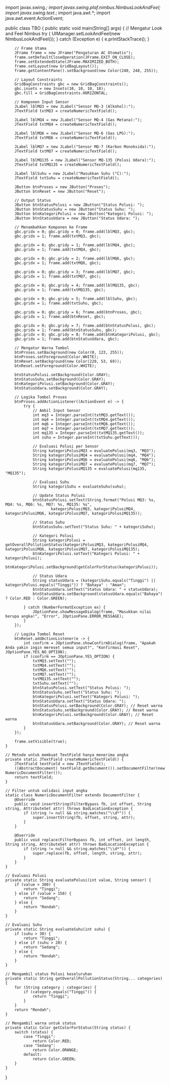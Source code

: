 import javax.swing.*;
import javax.swing.plaf.nimbus.NimbusLookAndFeel;
import javax.swing.text.*;
import java.awt.*;
import java.awt.event.ActionEvent;

public class TBO {
    public static void main(String[] args) {
        // Mengatur Look and Feel Nimbus
        try {
            UIManager.setLookAndFeel(new NimbusLookAndFeel());
        } catch (Exception e) {
            e.printStackTrace();
        }

        // Frame Utama
        JFrame frame = new JFrame("Pengaturan AC Otomatis");
        frame.setDefaultCloseOperation(JFrame.EXIT_ON_CLOSE);
        frame.setExtendedState(JFrame.MAXIMIZED_BOTH);
        frame.setLayout(new GridBagLayout());
        frame.getContentPane().setBackground(new Color(240, 248, 255));

        // Layout Constraints
        GridBagConstraints gbc = new GridBagConstraints();
        gbc.insets = new Insets(10, 10, 10, 10);
        gbc.fill = GridBagConstraints.HORIZONTAL;

        // Komponen Input Sensor
        JLabel lblMQ3 = new JLabel("Sensor MQ-3 (Alkohol):");
        JTextField txtMQ3 = createNumericTextField();

        JLabel lblMQ4 = new JLabel("Sensor MQ-4 (Gas Metana):");
        JTextField txtMQ4 = createNumericTextField();

        JLabel lblMQ6 = new JLabel("Sensor MQ-6 (Gas LPG):");
        JTextField txtMQ6 = createNumericTextField();

        JLabel lblMQ7 = new JLabel("Sensor MQ-7 (Karbon Monoksida):");
        JTextField txtMQ7 = createNumericTextField();

        JLabel lblMQ135 = new JLabel("Sensor MQ-135 (Polusi Udara):");
        JTextField txtMQ135 = createNumericTextField();

        JLabel lblSuhu = new JLabel("Masukkan Suhu (°C):");
        JTextField txtSuhu = createNumericTextField();

        JButton btnProses = new JButton("Proses");
        JButton btnReset = new JButton("Reset");

        // Output Status
        JButton btnStatusPolusi = new JButton("Status Polusi: ");
        JButton btnStatusSuhu = new JButton("Status Suhu: ");
        JButton btnKategoriPolusi = new JButton("Kategori Polusi: ");
        JButton btnStatusUdara = new JButton("Status Udara: ");

        // Menambahkan Komponen ke Frame
        gbc.gridx = 0; gbc.gridy = 0; frame.add(lblMQ3, gbc);
        gbc.gridx = 1; frame.add(txtMQ3, gbc);

        gbc.gridx = 0; gbc.gridy = 1; frame.add(lblMQ4, gbc);
        gbc.gridx = 1; frame.add(txtMQ4, gbc);

        gbc.gridx = 0; gbc.gridy = 2; frame.add(lblMQ6, gbc);
        gbc.gridx = 1; frame.add(txtMQ6, gbc);

        gbc.gridx = 0; gbc.gridy = 3; frame.add(lblMQ7, gbc);
        gbc.gridx = 1; frame.add(txtMQ7, gbc);

        gbc.gridx = 0; gbc.gridy = 4; frame.add(lblMQ135, gbc);
        gbc.gridx = 1; frame.add(txtMQ135, gbc);

        gbc.gridx = 0; gbc.gridy = 5; frame.add(lblSuhu, gbc);
        gbc.gridx = 1; frame.add(txtSuhu, gbc);

        gbc.gridx = 0; gbc.gridy = 6; frame.add(btnProses, gbc);
        gbc.gridx = 1; frame.add(btnReset, gbc);

        gbc.gridx = 0; gbc.gridy = 7; frame.add(btnStatusPolusi, gbc);
        gbc.gridx = 1; frame.add(btnStatusSuhu, gbc);
        gbc.gridx = 0; gbc.gridy = 8; frame.add(btnKategoriPolusi, gbc);
        gbc.gridx = 1; frame.add(btnStatusUdara, gbc);

        // Mengatur Warna Tombol
        btnProses.setBackground(new Color(0, 123, 255));
        btnProses.setForeground(Color.WHITE);
        btnReset.setBackground(new Color(220, 53, 69));
        btnReset.setForeground(Color.WHITE);

        btnStatusPolusi.setBackground(Color.GRAY);
        btnStatusSuhu.setBackground(Color.GRAY);
        btnKategoriPolusi.setBackground(Color.GRAY);
        btnStatusUdara.setBackground(Color.GRAY);

        // Logika Tombol Proses
        btnProses.addActionListener((ActionEvent e) -> {
            try {
                // Ambil Input Sensor
                int mq3 = Integer.parseInt(txtMQ3.getText());
                int mq4 = Integer.parseInt(txtMQ4.getText());
                int mq6 = Integer.parseInt(txtMQ6.getText());
                int mq7 = Integer.parseInt(txtMQ7.getText());
                int mq135 = Integer.parseInt(txtMQ135.getText());
                int suhu = Integer.parseInt(txtSuhu.getText());

                // Evaluasi Polusi per Sensor
                String kategoriPolusiMQ3 = evaluatePolusi(mq3, "MQ3");
                String kategoriPolusiMQ4 = evaluatePolusi(mq4, "MQ4");
                String kategoriPolusiMQ6 = evaluatePolusi(mq6, "MQ6");
                String kategoriPolusiMQ7 = evaluatePolusi(mq7, "MQ7");
                String kategoriPolusiMQ135 = evaluatePolusi(mq135, "MQ135");

                // Evaluasi Suhu
                String kategoriSuhu = evaluateSuhu(suhu);

                // Update Status Polusi
                btnStatusPolusi.setText(String.format("Polusi MQ3: %s, MQ4: %s, MQ6: %s, MQ7: %s, MQ135: %s",
                        kategoriPolusiMQ3, kategoriPolusiMQ4, kategoriPolusiMQ6, kategoriPolusiMQ7, kategoriPolusiMQ135));

                // Status Suhu
                btnStatusSuhu.setText("Status Suhu: " + kategoriSuhu);

                // Kategori Polusi
                String kategoriPolusi = getOverallPollutionStatus(kategoriPolusiMQ3, kategoriPolusiMQ4, kategoriPolusiMQ6, kategoriPolusiMQ7, kategoriPolusiMQ135);
                btnKategoriPolusi.setText("Kategori Polusi: " + kategoriPolusi);
                btnKategoriPolusi.setBackground(getColorForStatus(kategoriPolusi));

                // Status Udara
                String statusUdara = (kategoriSuhu.equals("Tinggi") || kategoriPolusi.equals("Tinggi")) ? "Bahaya" : "Aman";
                btnStatusUdara.setText("Status Udara: " + statusUdara);
                btnStatusUdara.setBackground(statusUdara.equals("Bahaya") ? Color.RED : Color.GREEN);

            } catch (NumberFormatException ex) {
                JOptionPane.showMessageDialog(frame, "Masukkan nilai berupa angka!", "Error", JOptionPane.ERROR_MESSAGE);
            }
        });

        // Logika Tombol Reset
        btnReset.addActionListener(e -> {
            int confirm = JOptionPane.showConfirmDialog(frame, "Apakah Anda yakin ingin mereset semua input?", "Konfirmasi Reset", JOptionPane.YES_NO_OPTION);
            if (confirm == JOptionPane.YES_OPTION) {
                txtMQ3.setText("");
                txtMQ4.setText("");
                txtMQ6.setText("");
                txtMQ7.setText("");
                txtMQ135.setText("");
                txtSuhu.setText("");
                btnStatusPolusi.setText("Status Polusi: ");
                btnStatusSuhu.setText("Status Suhu: ");
                btnKategoriPolusi.setText("Kategori Polusi: ");
                btnStatusUdara.setText("Status Udara: ");
                btnStatusPolusi.setBackground(Color.GRAY); // Reset warna
                btnStatusSuhu.setBackground(Color.GRAY); // Reset warna
                btnKategoriPolusi.setBackground(Color.GRAY); // Reset warna
                btnStatusUdara.setBackground(Color.GRAY); // Reset warna
            }
        });

        frame.setVisible(true);
    }

    // Metode untuk membuat TextField hanya menerima angka
    private static JTextField createNumericTextField() {
        JTextField textField = new JTextField();
        ((AbstractDocument) textField.getDocument()).setDocumentFilter(new NumericDocumentFilter());
        return textField;
    }

    // Filter untuk validasi input angka
    static class NumericDocumentFilter extends DocumentFilter {
        @Override
        public void insertString(FilterBypass fb, int offset, String string, AttributeSet attr) throws BadLocationException {
            if (string != null && string.matches("\\d*")) {
                super.insertString(fb, offset, string, attr);
            }
        }

        @Override
        public void replace(FilterBypass fb, int offset, int length, String string, AttributeSet attr) throws BadLocationException {
            if (string != null && string.matches("\\d*")) {
                super.replace(fb, offset, length, string, attr);
            }
        }
    }

    // Evaluasi Polusi
    private static String evaluatePolusi(int value, String sensor) {
        if (value > 300) {
            return "Tinggi";
        } else if (value > 150) {
            return "Sedang";
        } else {
            return "Rendah";
        }
    }

    // Evaluasi Suhu
    private static String evaluateSuhu(int suhu) {
        if (suhu > 30) {
            return "Tinggi";
        } else if (suhu > 20) {
            return "Sedang";
        } else {
            return "Rendah";
        }
    }

    // Mengambil status Polusi keseluruhan
    private static String getOverallPollutionStatus(String... categories) {
        for (String category : categories) {
            if (category.equals("Tinggi")) {
                return "Tinggi";
            }
        }
        return "Rendah";
    }

    // Mengambil warna untuk status
    private static Color getColorForStatus(String status) {
        switch (status) {
            case "Tinggi":
                return Color.RED;
            case "Sedang":
                return Color.ORANGE;
            default:
                return Color.GREEN;
        }
    }
}
